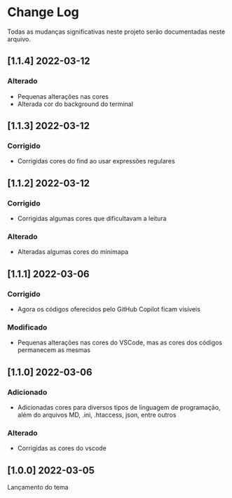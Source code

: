 # Change Log

Todas as mudanças significativas neste projeto serão documentadas neste arquivo.

## [1.1.4] 2022-03-12

### Alterado

- Pequenas alterações nas cores
- Alterada cor do background do terminal

## [1.1.3] 2022-03-12

### Corrigido

- Corrigidas cores do find ao usar expressões regulares

## [1.1.2] 2022-03-12

### Corrigido

- Corrigidas algumas cores que dificultavam a leitura

### Alterado

- Alteradas algumas cores do minimapa

## [1.1.1] 2022-03-06

### Corrigido

- Agora os códigos oferecidos pelo GitHub Copilot ficam visíveis

### Modificado

- Pequenas alterações nas cores do VSCode, mas as cores dos códigos permanecem as mesmas

## [1.1.0] 2022-03-06

### Adicionado

- Adicionadas cores para diversos tipos de linguagem de programação, além do arquivos MD, .ini, .htaccess, json, entre outros

### Alterado

- Corrigidas as cores do vscode

## [1.0.0] 2022-03-05

Lançamento do tema
